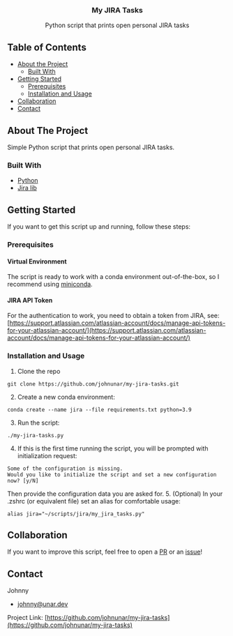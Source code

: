 <!-- PROJECT LOGO -->
<br />
<p align="center">

  <h3 align="center">My JIRA Tasks</h3>

  <p align="center">
  Python script that prints open personal JIRA tasks
  </p>
</p>



<!-- TABLE OF CONTENTS -->
## Table of Contents

* [About the Project](#about-the-project)
    * [Built With](#built-with)
* [Getting Started](#getting-started)
    * [Prerequisites](#prerequisites)
    * [Installation and Usage](#installation-and-usage)
* [Collaboration](#collaboration)
* [Contact](#contact)



<!-- ABOUT THE PROJECT -->
## About The Project

Simple Python script that prints open personal JIRA tasks.

### Built With
* [Python](https://www.python.org/)
* [Jira lib](https://pypi.org/project/jira/)

<!-- GETTING STARTED -->
## Getting Started
If you want to get this script up and running, follow these steps:

### Prerequisites
#### Virtual Environment
The script is ready to work with a conda environment out-of-the-box,
so I recommend using [miniconda](https://docs.conda.io/projects/conda/en/latest/user-guide/install/download.html).

#### JIRA API Token
For the authentication to work, you need to obtain a token from JIRA, see: [https://support.atlassian.com/atlassian-account/docs/manage-api-tokens-for-your-atlassian-account/](https://support.atlassian.com/atlassian-account/docs/manage-api-tokens-for-your-atlassian-account/)


### Installation and Usage
1. Clone the repo
```shell script
git clone https://github.com/johnunar/my-jira-tasks.git
```
2. Create a new conda environment:
```shell script
conda create --name jira --file requirements.txt python=3.9
```
3. Run the script:
```shell script
./my-jira-tasks.py
```
4. If this is the first time running the script, you will be prompted with initialization request:
```shell script
Some of the configuration is missing.
Would you like to initialize the script and set a new configuration now? [y/N]
```
Then provide the configuration data you are asked for.
5. (Optional) In your .zshrc (or equivalent file) set an alias for comfortable usage:
```shell script
alias jira="~/scripts/jira/my_jira_tasks.py"
```

## Collaboration
If you want to improve this script, feel free to open a [PR](https://github.com/johnunar/my-jira-tasks/compare) or an [issue](https://github.com/johnunar/my-jira-tasks/issues/new)!

<!-- CONTACT -->
## Contact

Johnny
* [johnny@unar.dev](mailto:johnny@unar.dev)

Project Link: [https://github.com/johnunar/my-jira-tasks](https://github.com/johnunar/my-jira-tasks)